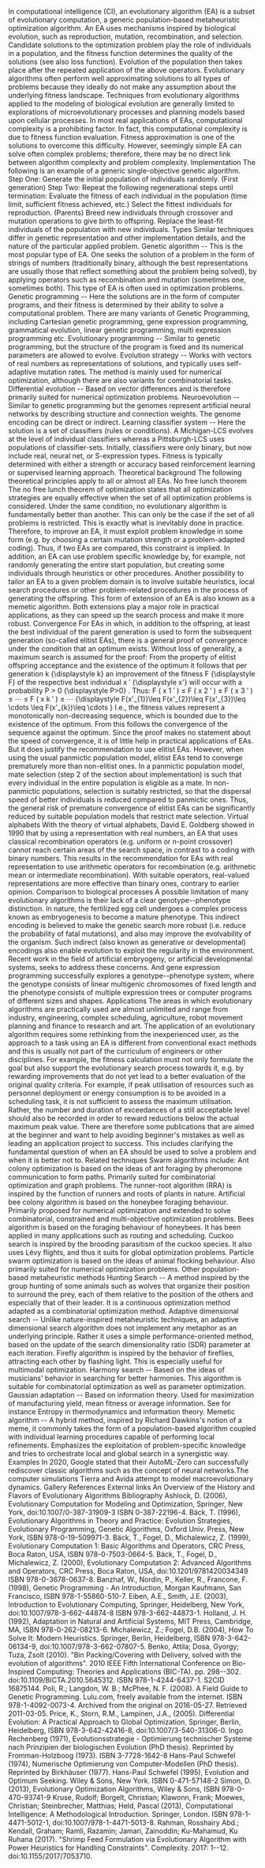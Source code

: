 In computational intelligence (CI), an evolutionary algorithm (EA) is a
subset of evolutionary computation, a generic population-based
metaheuristic optimization algorithm. An EA uses mechanisms inspired by
biological evolution, such as reproduction, mutation, recombination, and
selection. Candidate solutions to the optimization problem play the role
of individuals in a population, and the fitness function determines the
quality of the solutions (see also loss function). Evolution of the
population then takes place after the repeated application of the above
operators. Evolutionary algorithms often perform well approximating
solutions to all types of problems because they ideally do not make any
assumption about the underlying fitness landscape. Techniques from
evolutionary algorithms applied to the modeling of biological evolution
are generally limited to explorations of microevolutionary processes and
planning models based upon cellular processes. In most real applications
of EAs, computational complexity is a prohibiting factor. In fact, this
computational complexity is due to fitness function evaluation. Fitness
approximation is one of the solutions to overcome this difficulty.
However, seemingly simple EA can solve often complex problems;
therefore, there may be no direct link between algorithm complexity and
problem complexity. Implementation The following is an example of a
generic single-objective genetic algorithm. Step One: Generate the
initial population of individuals randomly. (First generation) Step Two:
Repeat the following regenerational steps until termination: Evaluate
the fitness of each individual in the population (time limit, sufficient
fitness achieved, etc.) Select the fittest individuals for reproduction.
(Parents) Breed new individuals through crossover and mutation
operations to give birth to offspring. Replace the least-fit individuals
of the population with new individuals. Types Similar techniques differ
in genetic representation and other implementation details, and the
nature of the particular applied problem. Genetic algorithm -- This is
the most popular type of EA. One seeks the solution of a problem in the
form of strings of numbers (traditionally binary, although the best
representations are usually those that reflect something about the
problem being solved), by applying operators such as recombination and
mutation (sometimes one, sometimes both). This type of EA is often used
in optimization problems. Genetic programming -- Here the solutions are
in the form of computer programs, and their fitness is determined by
their ability to solve a computational problem. There are many variants
of Genetic Programming, including Cartesian genetic programming, gene
expression programming, grammatical evolution, linear genetic
programming, multi expression programming etc. Evolutionary programming
-- Similar to genetic programming, but the structure of the program is
fixed and its numerical parameters are allowed to evolve. Evolution
strategy -- Works with vectors of real numbers as representations of
solutions, and typically uses self-adaptive mutation rates. The method
is mainly used for numerical optimization, although there are also
variants for combinatorial tasks. Differential evolution -- Based on
vector differences and is therefore primarily suited for numerical
optimization problems. Neuroevolution -- Similar to genetic programming
but the genomes represent artificial neural networks by describing
structure and connection weights. The genome encoding can be direct or
indirect. Learning classifier system -- Here the solution is a set of
classifiers (rules or conditions). A Michigan-LCS evolves at the level
of individual classifiers whereas a Pittsburgh-LCS uses populations of
classifier-sets. Initially, classifiers were only binary, but now
include real, neural net, or S-expression types. Fitness is typically
determined with either a strength or accuracy based reinforcement
learning or supervised learning approach. Theoretical background The
following theoretical principles apply to all or almost all EAs. No free
lunch theorem The no free lunch theorem of optimization states that all
optimization strategies are equally effective when the set of all
optimization problems is considered. Under the same condition, no
evolutionary algorithm is fundamentally better than another. This can
only be the case if the set of all problems is restricted. This is
exactly what is inevitably done in practice. Therefore, to improve an
EA, it must exploit problem knowledge in some form (e.g. by choosing a
certain mutation strength or a problem-adapted coding). Thus, if two EAs
are compared, this constraint is implied. In addition, an EA can use
problem specific knowledge by, for example, not randomly generating the
entire start population, but creating some individuals through
heuristics or other procedures. Another possibility to tailor an EA to a
given problem domain is to involve suitable heuristics, local search
procedures or other problem-related procedures in the process of
generating the offspring. This form of extension of an EA is also known
as a memetic algorithm. Both extensions play a major role in practical
applications, as they can speed up the search process and make it more
robust. Convergence For EAs in which, in addition to the offspring, at
least the best individual of the parent generation is used to form the
subsequent generation (so-called elitist EAs), there is a general proof
of convergence under the condition that an optimum exists. Without loss
of generality, a maximum search is assumed for the proof: From the
property of elitist offspring acceptance and the existence of the
optimum it follows that per generation k {\\displaystyle k} an
improvement of the fitness F {\\displaystyle F} of the respective best
individual x ′ {\\displaystyle x\'} will occur with a probability P \> 0
{\\displaystyle P\>0} . Thus: F ( x 1 ′ ) ≤ F ( x 2 ′ ) ≤ F ( x 3 ′ ) ≤
⋯ ≤ F ( x k ′ ) ≤ ⋯ {\\displaystyle F(x\'\_{1})\\leq F(x\'\_{2})\\leq
F(x\'\_{3})\\leq \\cdots \\leq F(x\'\_{k})\\leq \\cdots } I.e., the
fitness values represent a monotonically non-decreasing sequence, which
is bounded due to the existence of the optimum. From this follows the
convergence of the sequence against the optimum. Since the proof makes
no statement about the speed of convergence, it is of little help in
practical applications of EAs. But it does justify the recommendation to
use elitist EAs. However, when using the usual panmictic population
model, elitist EAs tend to converge prematurely more than non-elitist
ones. In a panmictic population model, mate selection (step 2 of the
section about implementation) is such that every individual in the
entire population is eligible as a mate. In non-panmictic populations,
selection is suitably restricted, so that the dispersal speed of better
individuals is reduced compared to panmictic ones. Thus, the general
risk of premature convergence of elitist EAs can be significantly
reduced by suitable population models that restrict mate selection.
Virtual alphabets With the theory of virtual alphabets, David E.
Goldberg showed in 1990 that by using a representation with real
numbers, an EA that uses classical recombination operators (e.g. uniform
or n-point crossover) cannot reach certain areas of the search space, in
contrast to a coding with binary numbers. This results in the
recommendation for EAs with real representation to use arithmetic
operators for recombination (e.g. arithmetic mean or intermediate
recombination). With suitable operators, real-valued representations are
more effective than binary ones, contrary to earlier opinion. Comparison
to biological processes A possible limitation of many evolutionary
algorithms is their lack of a clear genotype--phenotype distinction. In
nature, the fertilized egg cell undergoes a complex process known as
embryogenesis to become a mature phenotype. This indirect encoding is
believed to make the genetic search more robust (i.e. reduce the
probability of fatal mutations), and also may improve the evolvability
of the organism. Such indirect (also known as generative or
developmental) encodings also enable evolution to exploit the regularity
in the environment. Recent work in the field of artificial embryogeny,
or artificial developmental systems, seeks to address these concerns.
And gene expression programming successfully explores a
genotype--phenotype system, where the genotype consists of linear
multigenic chromosomes of fixed length and the phenotype consists of
multiple expression trees or computer programs of different sizes and
shapes. Applications The areas in which evolutionary algorithms are
practically used are almost unlimited and range from industry,
engineering, complex scheduling, agriculture, robot movement planning
and finance to research and art. The application of an evolutionary
algorithm requires some rethinking from the inexperienced user, as the
approach to a task using an EA is different from conventional exact
methods and this is usually not part of the curriculum of engineers or
other disciplines. For example, the fitness calculation must not only
formulate the goal but also support the evolutionary search process
towards it, e.g. by rewarding improvements that do not yet lead to a
better evaluation of the original quality criteria. For example, if peak
utilisation of resources such as personnel deployment or energy
consumption is to be avoided in a scheduling task, it is not sufficient
to assess the maximum utilisation. Rather, the number and duration of
exceedances of a still acceptable level should also be recorded in order
to reward reductions below the actual maximum peak value. There are
therefore some publications that are aimed at the beginner and want to
help avoiding beginner\'s mistakes as well as leading an application
project to success. This includes clarifying the fundamental question of
when an EA should be used to solve a problem and when it is better not
to. Related techniques Swarm algorithms include: Ant colony optimization
is based on the ideas of ant foraging by pheromone communication to form
paths. Primarily suited for combinatorial optimization and graph
problems. The runner-root algorithm (RRA) is inspired by the function of
runners and roots of plants in nature. Artificial bee colony algorithm
is based on the honeybee foraging behaviour. Primarily proposed for
numerical optimization and extended to solve combinatorial, constrained
and multi-objective optimization problems. Bees algorithm is based on
the foraging behaviour of honeybees. It has been applied in many
applications such as routing and scheduling. Cuckoo search is inspired
by the brooding parasitism of the cuckoo species. It also uses Lévy
flights, and thus it suits for global optimization problems. Particle
swarm optimization is based on the ideas of animal flocking behaviour.
Also primarily suited for numerical optimization problems. Other
population-based metaheuristic methods Hunting Search -- A method
inspired by the group hunting of some animals such as wolves that
organize their position to surround the prey, each of them relative to
the position of the others and especially that of their leader. It is a
continuous optimization method adapted as a combinatorial optimization
method. Adaptive dimensional search -- Unlike nature-inspired
metaheuristic techniques, an adaptive dimensional search algorithm does
not implement any metaphor as an underlying principle. Rather it uses a
simple performance-oriented method, based on the update of the search
dimensionality ratio (SDR) parameter at each iteration. Firefly
algorithm is inspired by the behavior of fireflies, attracting each
other by flashing light. This is especially useful for multimodal
optimization. Harmony search -- Based on the ideas of musicians\'
behavior in searching for better harmonies. This algorithm is suitable
for combinatorial optimization as well as parameter optimization.
Gaussian adaptation -- Based on information theory. Used for
maximization of manufacturing yield, mean fitness or average
information. See for instance Entropy in thermodynamics and information
theory. Memetic algorithm -- A hybrid method, inspired by Richard
Dawkins\'s notion of a meme, it commonly takes the form of a
population-based algorithm coupled with individual learning procedures
capable of performing local refinements. Emphasizes the exploitation of
problem-specific knowledge and tries to orchestrate local and global
search in a synergistic way. Examples In 2020, Google stated that their
AutoML-Zero can successfully rediscover classic algorithms such as the
concept of neural networks.The computer simulations Tierra and Avida
attempt to model macroevolutionary dynamics. Gallery References External
links An Overview of the History and Flavors of Evolutionary Algorithms
Bibliography Ashlock, D. (2006), Evolutionary Computation for Modeling
and Optimization, Springer, New York, doi:10.1007/0-387-31909-3 ISBN
0-387-22196-4. Bäck, T. (1996), Evolutionary Algorithms in Theory and
Practice: Evolution Strategies, Evolutionary Programming, Genetic
Algorithms, Oxford Univ. Press, New York, ISBN 978-0-19-509971-3. Bäck,
T., Fogel, D., Michalewicz, Z. (1999), Evolutionary Computation 1: Basic
Algorithms and Operators, CRC Press, Boca Raton, USA, ISBN
978-0-7503-0664-5. Bäck, T., Fogel, D., Michalewicz, Z. (2000),
Evolutionary Computation 2: Advanced Algorithms and Operators, CRC
Press, Boca Raton, USA, doi:10.1201/9781420034349 ISBN
978-0-3678-0637-8. Banzhaf, W., Nordin, P., Keller, R., Francone, F.
(1998), Genetic Programming - An Introduction, Morgan Kaufmann, San
Francisco, ISBN 978-1-55860-510-7. Eiben, A.E., Smith, J.E. (2003),
Introduction to Evolutionary Computing, Springer, Heidelberg, New York,
doi:10.1007/978-3-662-44874-8 ISBN 978-3-662-44873-1. Holland, J. H.
(1992), Adaptation in Natural and Artificial Systems, MIT Press,
Cambridge, MA, ISBN 978-0-262-08213-6. Michalewicz, Z.; Fogel, D.B.
(2004), How To Solve It: Modern Heuristics. Springer, Berlin,
Heidelberg, ISBN 978-3-642-06134-9, doi:10.1007/978-3-662-07807-5.
Benko, Attila; Dosa, Gyorgy; Tuza, Zsolt (2010). \"Bin Packing/Covering
with Delivery, solved with the evolution of algorithms\". 2010 IEEE
Fifth International Conference on Bio-Inspired Computing: Theories and
Applications (BIC-TA). pp. 298--302. doi:10.1109/BICTA.2010.5645312.
ISBN 978-1-4244-6437-1. S2CID 16875144. Poli, R.; Langdon, W. B.;
McPhee, N. F. (2008). A Field Guide to Genetic Programming. Lulu.com,
freely available from the internet. ISBN 978-1-4092-0073-4. Archived
from the original on 2016-05-27. Retrieved 2011-03-05. Price, K., Storn,
R.M., Lampinen, J.A., (2005). Differential Evolution: A Practical
Approach to Global Optimization, Springer, Berlin, Heidelberg, ISBN
978-3-642-42416-8, doi:10.1007/3-540-31306-0. Ingo Rechenberg (1971),
Evolutionsstrategie - Optimierung technischer Systeme nach Prinzipien
der biologischen Evolution (PhD thesis). Reprinted by Fromman-Holzboog
(1973). ISBN 3-7728-1642-8 Hans-Paul Schwefel (1974), Numerische
Optimierung von Computer-Modellen (PhD thesis). Reprinted by Birkhäuser
(1977). Hans-Paul Schwefel (1995), Evolution and Optimum Seeking. Wiley
& Sons, New York. ISBN 0-471-57148-2 Simon, D. (2013), Evolutionary
Optimization Algorithms, Wiley & Sons, ISBN 978-0-470-93741-9 Kruse,
Rudolf; Borgelt, Christian; Klawonn, Frank; Moewes, Christian;
Steinbrecher, Matthias; Held, Pascal (2013), Computational Intelligence:
A Methodological Introduction. Springer, London. ISBN 978-1-4471-5012-1,
doi:10.1007/978-1-4471-5013-8. Rahman, Rosshairy Abd.; Kendall, Graham;
Ramli, Razamin; Jamari, Zainoddin; Ku-Mahamud, Ku Ruhana (2017).
\"Shrimp Feed Formulation via Evolutionary Algorithm with Power
Heuristics for Handling Constraints\". Complexity. 2017: 1--12.
doi:10.1155/2017/7053710.
